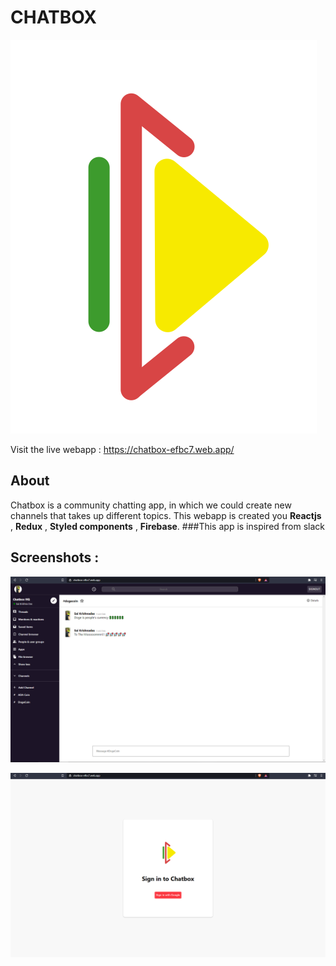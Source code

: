 # CHATBOX

![Logo](https://github.com/saikrishnadas/Chatbox/blob/main/src/chatbox-logo.svg)

Visit the live webapp : https://chatbox-efbc7.web.app/

## About

Chatbox is a community chatting app, in which we could create new channels that takes up different topics. This webapp is created you **Reactjs** , **Redux** , **Styled components** , **Firebase**.
###This app is inspired from slack


## Screenshots :

![website screenshot](https://github.com/saikrishnadas/Chatbox/blob/main/Screenshot-main.png)



![login screenshot](https://github.com/saikrishnadas/Chatbox/blob/main/Screenshot-login.png)


